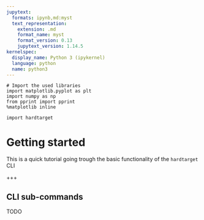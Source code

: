```yaml
---
jupytext:
  formats: ipynb,md:myst
  text_representation:
    extension: .md
    format_name: myst
    format_version: 0.13
    jupytext_version: 1.14.5
kernelspec:
  display_name: Python 3 (ipykernel)
  language: python
  name: python3
---
```


```{code-cell} ipython3
# Import the used libraries
import matplotlib.pyplot as plt
import numpy as np
from pprint import pprint
%matplotlib inline

import hardtarget
```

# Getting started

This is a quick tutorial going trough the basic functionality of the `hardtarget` CLI

+++

## CLI sub-commands

TODO